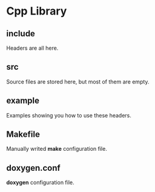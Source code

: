 # Cpp Library

## include
Headers are all here.

## src
Source files are stored here, but most of them are empty.

## example
Examples showing you how to use these headers.

## Makefile
Manually writed **make** configuration file.

## doxygen.conf
**doxygen** configuration file.

